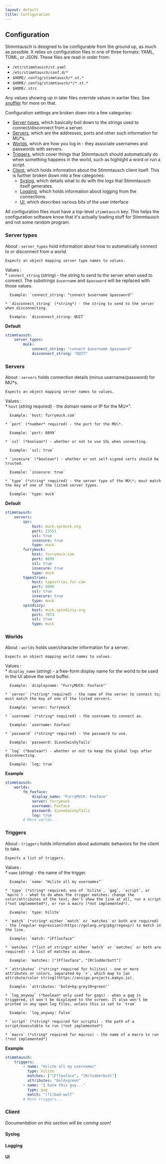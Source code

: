 ```yaml
---
layout: default
title: Configuration
---
```


## Configuration

Stimmtausch is designed to be configurable from the ground up, as much as possible. It relies on configuration files in one of three formats: YAML, TOML, or JSON. These files are read in order from:

* `/etc/stimmtausch/st.yaml`
* `/etc/stimmtausch/conf.d/*`
* `$HOME/.config/stimmtausch/*.st.*`
* `$HOME/.config/stimmtausch/*/*.st.*`
* `$HOME/.strc`

Any values showing up in later files override values in earlier files. See [snuffler](https://github.com/makyo/snuffler) for more on that.

Configuration settings are broken down into a few categories:

* [Server types](#server-types), which basically boil down to the strings used to connect/disconnect from a server.
* [Servers](#servers), which are the addresses, ports and other such information for MU\*s.
* [Worlds](#worlds), which are how you log in - they associate usernames and passwords with servers.
* [Triggers](#triggers), which cover things that Stimmtausch should automatically do when something happens in the world, such as highlight a word or run a script.
* [Client](#client), which holds information about the Stimmtausch client itself. This is further broken down into a few categories:
    * [Syslog](#syslog), which details what to do with the logs that Stimmtausch itself generates.
    * [Logging](#logging), which holds information about logging from the connections.
    * [UI](#ui), which describes various bits of the user interface

All configuration files must have a top-level `stimmtausch` key. This helps the configuration software know that it's actually loading stuff for Stimmtausch and not some random program.

### Server types

About
:   `server_types` hold information about how to automatically connect to or disconnect from a world.

    Expects an object mapping server type names to values.

Values
:  
    * `connect_string` (*string*) - the string to send to the server when used to connect. The substrings `$username` and `$password` will be replaced with those values.

      Example: `connect_string: "connect $username $password"`

    * `disconnect_string` (*string*) - the string to send to the server when disconnecting.

      Example: `disconnect_string: QUIT`

**Default**


```yaml
stimmtausch:
    server_types:
        muck:
            connect_string: "connect $username $password"
            disconnect_string: "QUIT"
```

### Servers

About
:   `servers` holds connection details (minus username/password) for MU\*s.

    Expects an object mapping server names to values.

Values
:  
    * `host` (*string* required) - the domain name or IP for the MU\*".

      Example: `host: furrymuck.com`

    * `port` (*number* required) - the port for the MU\*.

      Example: `port: 8899`

    * `ssl` (*boolean*) - whether or not to use SSL when connecting.

      Example: `ssl: true`

    * `insecure` (*boolean*) - whether or not self-signed certs should be trusted.

      Example: `insecure: true`

    * `type` (*string* required) - the server type of the MU\*; must match the key of one of the listed server types.

      Example: `type: muck`

**Default**

```yaml
stimmtausch:
    servers:
        spr:
            host: muck.sprmuck.org
            port: 23551
            ssl: true
            insecure: true
            type: muck
        furrymuck:
            host: furrymuck.com
            port: 8899
            ssl: true
            insecure: true
            type: muck
        tapestries:
            host: tapestries.fur.com
            port: 6699
            ssl: true
            insecure: true
            type: muck
        spindizzy:
            host: muck.spindizzy.org
            port: 7073
            ssl: true
            type: muck
```

### Worlds

About
:   `worlds` holds user/character information for a server.

    Expects an object mapping world names to values.

Values
:  
    * `display_name` (*string*) - a free-form display name for the world to be used in the UI above the send buffer.

      Example: `displayname: "FurryMUCK: Foxface"`
    
    * `server` (*string* required) - the name of the server to connect to; must match the key of one of the listed servers.

      Example: `server: furrymuck`

    * `username` (*string* required) - the username to connect as.

      Example: `username: Foxface`

    * `password` (*string* required) - the password to use.

      Example: `password: ILoveSwishyTails`

    * `log` (*boolean*) - whether or not to keep the global logs after disconnecting.

      Example: `log: true`

**Example**

```yaml
stimmtausch:
    worlds:
        fm_foxface:
            display_name: "FurryMUCK: Foxface"
            server: furrymuck
            username: Foxface
            password: ILoveSwishyTails
            log: true
        # More worlds...
```

### Triggers

About
:   `triggers` holds information about automatic behaviors for the client to take.

    Expects a list of triggers.

Values
:  
    * `name` (*string*) - the name of the trigger.

      Example: `name: "Hilite all my usernames"`

    * `type` (*string* required; one of `hilite`, `gag`, `script`, or `macro`) - what to do when the trigger matches: change the color/attributes of the text, don't show the line at all, run a script (*not implemented*), or run a macro (*not implemented*).

      Example: `type: hilite`

    * `match` (*string* either `match` or `matches` or both are required) - the [regular expression](https://golang.org/pkg/regexp/) to match in the line.

      Example: `match: "[Ff]oxface"`

    * `matches` (*list of strings* either `match` or `matches` or both are required) - a list of matches as above.

      Example: `matches: ["[Ff]oxface", "[Rr]udderbutt"]`

    * `attributes` (*string* required for hilites) - one or more attributes or colors, separated by `+`, which map to [an attribute/color string](https://ansigo.projects.makyo.io).

      Example: `attributes: "bold+bg:grey10+green"`

    * `log_anyway` (*boolean* only used for gags) - when a gag is triggered, it won't be displayed to the screen. It also won't be printed in any open log files, unless this is set to `true`

      Example: `log_anyway: false`

    * `script` (*string* required for scripts) - the path of a script/executable to run (*not implemented*)

    * `macro` (*string* required for macros) - the name of a macro to run (*not implemented*)

**Example**

```yaml
stimmtausch:
    triggers:
        - name: "Hilite all my usernames"
          type: hilite
          matches: ["[Ff]oxface", "[Rr]udderbutt"]
          attributes: "bold+green"
        - name: "I hate this guy..."
          type: gag
          match: "(?i)bad-wolf"
        # More triggers...
```

### Client

*Documentation on this section will be coming soon!*

#### Syslog

#### Logging

#### UI
